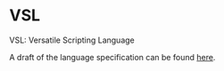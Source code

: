 # VSL
VSL: Versatile Scripting Language

A draft of the language specification can be found [here](https://hackmd.io/KwZgnALAJsCmUFoJlgNiQBlAgRsAjAIYIAcJhJUGATMNScIUA===?view).
